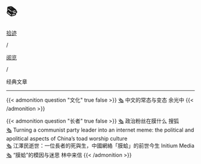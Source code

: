 # 📚


<div class="nav-tab">
  <a href="../../../cages"><p class="not">拾迹</p></a><p class="not">/</p>
  <a href="../../../cage/books-view"><p class="not">阅览</p></a>
  <p class="now">/</p><p class="now">经典文章</p>
</div>

---

{{< admonition question "文化" true false >}}
[🗞️](https://zhuanlan.zhihu.com/p/32030547) 中文的常态与变态 余光中
{{< /admonition >}}

{{< admonition question "长者" true false >}}
[🗞️](https://archive.ph/20160508065740/http://cache.baiducontent.com/c?m=9f65cb4a8c8507ed4fece763104790380e54f722618d97027fa3c215cc795b434462e1bd27250d58d5c37b6c0ba8435fe9e73605765966e8c5dccd179ded9d3f598f3040070bf04505a26eb8ca3632b125872c99b86897ad804684afa2c4a95244bc20127bf0e7fa5c1767cc78f1642692d58e38154861bbfa4063&p=ce769a4786cc42ae10818c264b4c&newp=83578d15d9c040f046a7c7710f0592695c02dc3051d4d54a619e&user=baidu&fm=sc&query=%D5%FE%D6%CE%B7%DB%CB%BF%D4%DA%C4%A4%CA%B2%C3%B4%3F&qid=f1d842620002133f&p1=1) 政治粉丝在膜什么 搜狐<br>
[🗞️](https://www.tandfonline.com/doi/abs/10.1080/1369118X.2018.1485722?journalCode=rics20) Turning a communist party leader into an internet meme: the political and apolitical aspects of China’s toad worship culture<br>
[🗞️](https://theinitium.com/article/20160824-mainland-toadworship) 江澤民逝世：一位長者的死與生，中國網絡「膜蛤」的前世今生 Initium Media<br>
[🗞️](https://chinadigitaltimes.net/chinese/424823.html) “膜蛤”的模因与迷思 林中来信
{{< /admonition >}}
